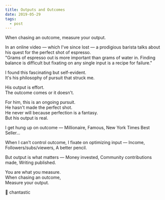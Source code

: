 ```yaml
---
title: Outputs and Outcomes
date: 2019-05-29
tags:
  - post
---
```


When chasing an outcome, measure your output.

In an online video — which I've since lost — a prodigious barista talks about his quest for the perfect shot of espresso.  
"Grams of espresso out is more important than grams of water in. Finding balance is difficult but fixating on any single input is a recipe for failure."

I found this fascinating but self-evident.  
It's his philosophy of pursuit that struck me.

His output is effort.  
The outcome comes or it doesn't.

For him, this is an ongoing pursuit.  
He hasn't made the perfect shot.  
He never will because perfection is a fantasy.  
But his output is real.

I get hung up on outcome —
Millionaire,
Famous,
New York Times Best Seller...

When I can't control outcome, I fixate on optimizing input —
Income,
Followers/subs/viewers,
A better pencil.

But output is what matters —
Money invested,
Community contributions made,
Writing published.

You are what you measure.  
When chasing an outcome,  
Measure your output.

📐 chantastic
